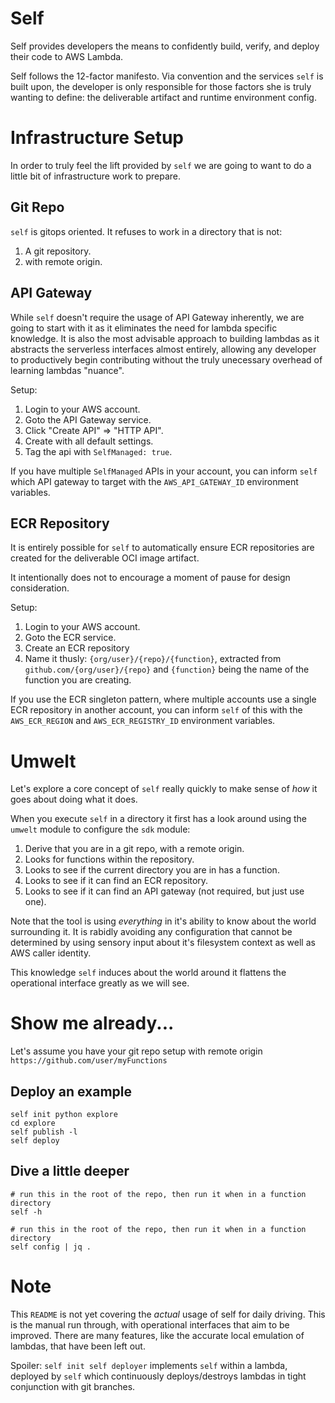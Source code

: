 # Self

Self provides developers the means to confidently build, verify, and deploy their code to AWS Lambda.

Self follows the 12-factor manifesto. Via convention and the services `self` is built upon, the developer is only responsible for those factors she is truly wanting to define: the deliverable artifact and runtime environment config.

# Infrastructure Setup

In order to truly feel the lift provided by `self` we are going to want to do a little bit of infrastructure work to prepare.

## Git Repo
`self` is gitops oriented. It refuses to work in a directory that is not:
1. A git repository.
1. with remote origin.

## API Gateway

While `self` doesn't require the usage of API Gateway inherently, we are going to start with it as it eliminates the need for lambda specific knowledge. It is also the most advisable approach to building lambdas as it abstracts the serverless interfaces almost entirely, allowing any developer to productively begin contributing without the truly unecessary overhead of learning lambdas "nuance".

Setup:
1. Login to your AWS account.
1. Goto the API Gateway service.
1. Click "Create API" => "HTTP API".
1. Create with all default settings.
1. Tag the api with `SelfManaged: true`.

If you have multiple `SelfManaged` APIs in your account, you can inform `self` which API gateway to target with the `AWS_API_GATEWAY_ID` environment variables.

## ECR Repository

It is entirely possible for `self` to automatically ensure ECR repositories are created for the deliverable OCI image artifact. 

It intentionally does not to encourage a moment of pause for design consideration.

Setup:
1. Login to your AWS account.
1. Goto the ECR service.
1. Create an ECR repository
1. Name it thusly: `{org/user}/{repo}/{function}`, extracted from `github.com/{org/user}/{repo}` and `{function}` being the name of the function you are creating.

If you use the ECR singleton pattern, where multiple accounts use a single ECR repository in another account, you can inform `self` of this with the `AWS_ECR_REGION` and `AWS_ECR_REGISTRY_ID` environment variables.

# Umwelt

Let's explore a core concept of `self` really quickly to make sense of _how_ it goes about doing what it does.

When you execute `self` in a directory it first has a look around using the `umwelt` module to configure the `sdk` module:
1. Derive that you are in a git repo, with a remote origin.
1. Looks for functions within the repository.
1. Looks to see if the current directory you are in has a function.
1. Looks to see if it can find an ECR repository.
1. Looks to see if it can find an API gateway (not required, but just use one).

Note that the tool is using _everything_ in it's ability to know about the world surrounding it. It is rabidly avoiding any configuration that cannot be determined by using sensory input about it's filesystem context as well as AWS caller identity.

This knowledge `self` induces about the world around it flattens the operational interface greatly as we will see.

# Show me already...

Let's assume you have your git repo setup with remote origin `https://github.com/user/myFunctions`

## Deploy an example
```
self init python explore
cd explore
self publish -l
self deploy
```

## Dive a little deeper
```
# run this in the root of the repo, then run it when in a function directory
self -h
```

```
# run this in the root of the repo, then run it when in a function directory
self config | jq .
```

# Note

This `README` is not yet covering the _actual_ usage of self for daily driving. This is the manual run through, with operational interfaces that aim to be improved. There are many features, like the accurate local emulation of lambdas, that have been left out. 

Spoiler: `self init self deployer` implements `self` within a lambda, deployed by `self` which continuously deploys/destroys lambdas in tight conjunction with git branches.